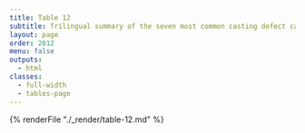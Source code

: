 ```yaml
---
title: Table 12
subtitle: Trilingual summary of the seven most common casting defect categories
layout: page
order: 2012
menu: false
outputs:
  - html
classes: 
  - full-width 
  - tables-page
---
```


{% renderFile "./_render/table-12.md" %}
